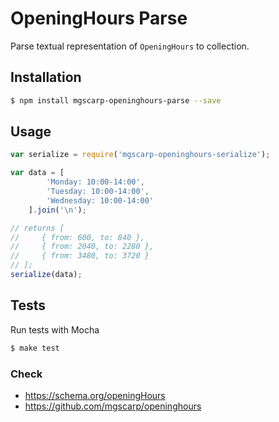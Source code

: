 # OpeningHours Parse

Parse textual representation of `OpeningHours` to collection.

## Installation

~~~sh
$ npm install mgscarp-openinghours-parse --save
~~~

## Usage

~~~js
var serialize = require('mgscarp-openinghours-serialize');

var data = [ 
        'Monday: 10:00-14:00',
        'Tuesday: 10:00-14:00',
        'Wednesday: 10:00-14:00'
    ].join('\n');

// returns [
//     { from: 600, to: 840 },
//     { from: 2040, to: 2280 },
//     { from: 3480, to: 3720 }
// ];
serialize(data); 
~~~

## Tests

Run tests with Mocha

~~~sh
$ make test
~~~

### Check

- <https://schema.org/openingHours>
- <https://github.com/mgscarp/openinghours>
